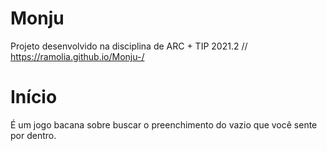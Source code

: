 # Monju

Projeto desenvolvido na disciplina de ARC + TIP 2021.2
// https://ramolia.github.io/Monju-/

# Início

É um jogo bacana sobre buscar o preenchimento do vazio que você sente por dentro.
